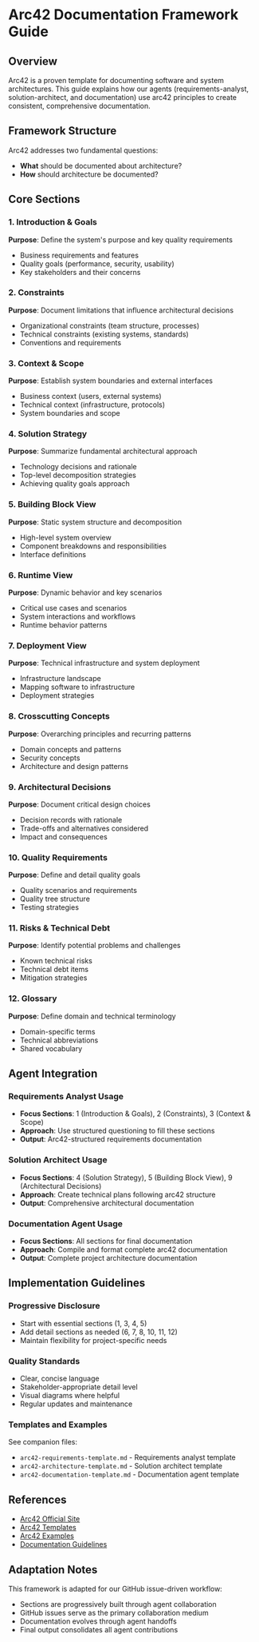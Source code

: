 # Arc42 Documentation Framework Guide

## Overview

Arc42 is a proven template for documenting software and system architectures. This guide explains how our agents (requirements-analyst, solution-architect, and documentation) use arc42 principles to create consistent, comprehensive documentation.

## Framework Structure

Arc42 addresses two fundamental questions:
- **What** should be documented about architecture?
- **How** should architecture be documented?

## Core Sections

### 1. Introduction & Goals
**Purpose**: Define the system's purpose and key quality requirements
- Business requirements and features
- Quality goals (performance, security, usability)
- Key stakeholders and their concerns

### 2. Constraints
**Purpose**: Document limitations that influence architectural decisions
- Organizational constraints (team structure, processes)
- Technical constraints (existing systems, standards)
- Conventions and requirements

### 3. Context & Scope
**Purpose**: Establish system boundaries and external interfaces
- Business context (users, external systems)
- Technical context (infrastructure, protocols)
- System boundaries and scope

### 4. Solution Strategy
**Purpose**: Summarize fundamental architectural approach
- Technology decisions and rationale
- Top-level decomposition strategies
- Achieving quality goals approach

### 5. Building Block View
**Purpose**: Static system structure and decomposition
- High-level system overview
- Component breakdowns and responsibilities
- Interface definitions

### 6. Runtime View
**Purpose**: Dynamic behavior and key scenarios
- Critical use cases and scenarios
- System interactions and workflows
- Runtime behavior patterns

### 7. Deployment View
**Purpose**: Technical infrastructure and system deployment
- Infrastructure landscape
- Mapping software to infrastructure
- Deployment strategies

### 8. Crosscutting Concepts
**Purpose**: Overarching principles and recurring patterns
- Domain concepts and patterns
- Security concepts
- Architecture and design patterns

### 9. Architectural Decisions
**Purpose**: Document critical design choices
- Decision records with rationale
- Trade-offs and alternatives considered
- Impact and consequences

### 10. Quality Requirements
**Purpose**: Define and detail quality goals
- Quality scenarios and requirements
- Quality tree structure
- Testing strategies

### 11. Risks & Technical Debt
**Purpose**: Identify potential problems and challenges
- Known technical risks
- Technical debt items
- Mitigation strategies

### 12. Glossary
**Purpose**: Define domain and technical terminology
- Domain-specific terms
- Technical abbreviations
- Shared vocabulary

## Agent Integration

### Requirements Analyst Usage
- **Focus Sections**: 1 (Introduction & Goals), 2 (Constraints), 3 (Context & Scope)
- **Approach**: Use structured questioning to fill these sections
- **Output**: Arc42-structured requirements documentation

### Solution Architect Usage
- **Focus Sections**: 4 (Solution Strategy), 5 (Building Block View), 9 (Architectural Decisions)
- **Approach**: Create technical plans following arc42 structure
- **Output**: Comprehensive architectural documentation

### Documentation Agent Usage
- **Focus Sections**: All sections for final documentation
- **Approach**: Compile and format complete arc42 documentation
- **Output**: Complete project architecture documentation

## Implementation Guidelines

### Progressive Disclosure
- Start with essential sections (1, 3, 4, 5)
- Add detail sections as needed (6, 7, 8, 10, 11, 12)
- Maintain flexibility for project-specific needs

### Quality Standards
- Clear, concise language
- Stakeholder-appropriate detail level
- Visual diagrams where helpful
- Regular updates and maintenance

### Templates and Examples
See companion files:
- `arc42-requirements-template.md` - Requirements analyst template
- `arc42-architecture-template.md` - Solution architect template
- `arc42-documentation-template.md` - Documentation agent template

## References

- [Arc42 Official Site](https://arc42.org/)
- [Arc42 Templates](https://arc42.org/download)
- [Arc42 Examples](https://arc42.org/examples)
- [Documentation Guidelines](https://docs.arc42.org/)

## Adaptation Notes

This framework is adapted for our GitHub issue-driven workflow:
- Sections are progressively built through agent collaboration
- GitHub issues serve as the primary collaboration medium
- Documentation evolves through agent handoffs
- Final output consolidates all agent contributions